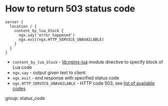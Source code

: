 # How to return 503 status code

```nginx
server {
  location / {
    content_by_lua_block {
      ngx.say('error happened')
      ngx.exit(ngx.HTTP_SERVICE_UNAVAILABLE)
    }
  }
}
```

- `content_by_lua_block` - [lib:nginx-lua](/nginx-lua/how-to-install-nginx-lua-module-in-ubuntu-ubuntuversion) module directive to specify block of Lua code
- `ngx.say` - output given text to client
- `ngx.exit` - end response with specified status code
- `ngx.HTTP_SERVICE_UNAVAILABLE` - HTTP code 503, see [list of available codes](https://github.com/openresty/lua-nginx-module#http-status-constants)

group: status_code


